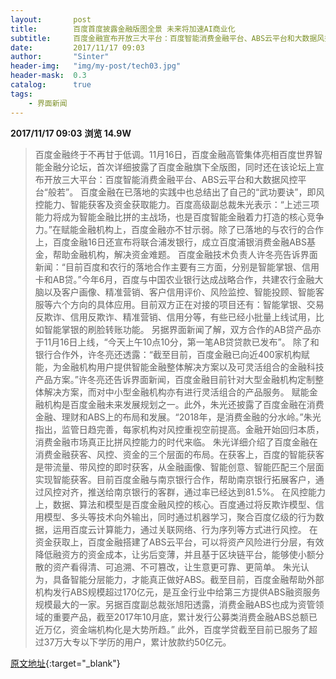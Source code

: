 ```yaml
---
layout:       post
title:        百度首度披露金融版图全景 未来将加速AI商业化
subtitle:     百度金融宣布开放三大平台：百度智能消费金融平台、ABS云平台和大数据风控平台“般若”。
date:         2017/11/17 09:03
author:       "Sinter"
header-img:   "img/my-post/tech03.jpg"
header-mask:  0.3
catalog:      true
tags:
    - 界面新闻
---
```


**2017/11/17 09:03**  **浏览 14.9W**

> 百度金融终于不再甘于低调。11月16日，百度金融高管集体亮相百度世界智能金融分论坛，首次详细披露了百度金融旗下全版图，同时还在该论坛上宣布开放三大平台：百度智能消费金融平台、ABS云平台和大数据风控平台“般若”。
百度金融在已落地的实践中也总结出了自己的“武功要诀”，即风控能力、智能获客及资金获取能力。百度高级副总裁朱光表示：“上述三项能力将成为智能金融比拼的主战场，也是百度智能金融着力打造的核心竞争力。”在赋能金融机构上，百度金融亦不甘示弱。除了已落地的与农行的合作上，百度金融16日还宣布将联合浦发银行，成立百度浦银消费金融ABS基金，帮助金融机构，解决资金难题。
百度金融技术负责人许冬亮告诉界面新闻：“目前百度和农行的落地合作主要有三方面，分别是智能掌银、信用卡和AB贷。”今年6月，百度与中国农业银行达成战略合作，共建农行金融大脑以及客户画像、精准营销、客户信用评价、风险监控、智能投顾、智能客服等六个方向的具体应用。目前双方正在对接的项目还有：智能掌银、交易反欺诈、信用反欺诈、精准营销、信用分等，有些已经小批量上线试用，比如智能掌银的刷脸转账功能。
另据界面新闻了解，双方合作的AB贷产品亦于11月16日上线，“今天上午10点10分，第一笔AB贷贷款已发布”。
除了和银行合作外，许冬亮还透露：“截至目前，百度金融已向近400家机构赋能，为金融机构用户提供智能金融整体解决方案以及可灵活组合的金融科技产品方案。”许冬亮还告诉界面新闻，百度金融目前针对大型金融机构定制整体解决方案，而对中小型金融机构亦有进行灵活组合的产品服务。
赋能金融机构是百度金融未来发展规划之一。此外，朱光还披露了百度金融在消费金融、理财和ABS上的布局和发展。“2018年，是消费金融的分水岭。”朱光指出，监管日趋完善，每家机构对风控重视空前提高。金融开始回归本质，消费金融市场真正比拼风控能力的时代来临。
朱光详细介绍了百度金融在消费金融获客、风控、资金的三个层面的布局。在获客上，百度的智能获客是带流量、带风控的即时获客，从金融画像、智能创意、智能匹配三个层面实现智能获客。目前百度金融与南京银行合作，帮助南京银行拓展客户，通过风控对齐，推送给南京银行的客群，通过率已经达到81.5%。
在风控能力上，数据、算法和模型是百度金融风控的核心。百度通过将反欺诈模型、信用模型、多头等技术向外输出，同时通过机器学习，聚合百度亿级的行为数据，运用百度云计算能力，通过关联网络、行为序列等方式进行风控。
在资金获取上，百度金融搭建了ABS云平台，可以将资产风险进行分层，有效降低融资方的资金成本，让劣后变薄，并且基于区块链平台，能够使小额分散的资产看得清、可追溯、不可篡改，让生意更可靠、更简单。
朱光认为，具备智能分层能力，才能真正做好ABS。截至目前，百度金融帮助外部机构发行ABS规模超过170亿元，是互金行业中给第三方提供ABS融资服务规模最大的一家。另据百度副总裁张旭阳透露，消费金融ABS也成为资管领域的重要产品，截至2017年10月底，累计发行公募类消费金融ABS总额已近万亿，资金端机构化是大势所趋。”
此外，百度学贷截至目前已服务了超过37万大专以下学历的用户，累计放款约50亿元。


[原文地址](http://www.jiemian.com/article/1754579.html){:target="_blank"}


